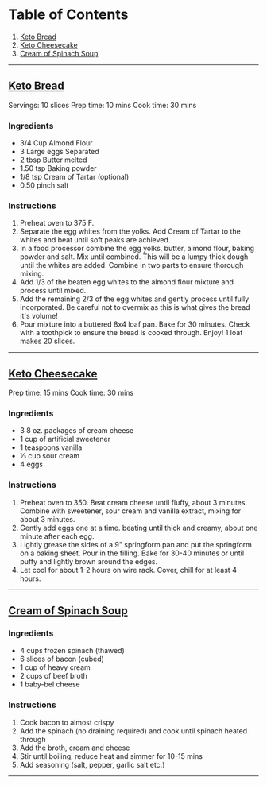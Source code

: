 # Table of Contents
1. [Keto Bread](#keto-bread)
2. [Keto Cheesecake](#keto-cheesecake)
3. [Cream of Spinach Soup](#cream-of-spinach-soup)

--- 


## [Keto Bread](http://ketoconnect.net/recipe/best-keto-bread/)<a name="keto-bread"></a>
Servings: 10 slices	Prep time: 10 mins	Cook time: 30 mins	


### Ingredients
- 3/4 Cup Almond Flour 
- 3 Large eggs Separated
- 2 tbsp Butter melted
- 1.50 tsp Baking powder
- 1/8 tsp Cream of Tartar (optional)
- 0.50 pinch salt


### Instructions
1. Preheat oven to 375 F.
2. Separate the egg whites from the yolks. Add Cream of Tartar to the whites and beat until soft peaks are achieved.
3. In a food processor combine the egg yolks, butter, almond flour, baking powder and salt. Mix until combined. This will be a lumpy thick dough until the whites are added. Combine in two parts to ensure thorough mixing.
4. Add 1/3 of the beaten egg whites to the almond flour mixture and process until mixed.
5. Add the remaining 2/3 of the egg whites and gently process until fully incorporated. Be careful not to overmix as this is what gives the bread it's volume!
6. Pour mixture into a buttered 8x4 loaf pan. Bake for 30 minutes. Check with a toothpick to ensure the bread is cooked through. Enjoy! 1 loaf makes 20 slices.

---


## [Keto Cheesecake](http://the-lowcarb-diet.com/keto-cheesecake/)<a name="keto-cheesecake"></a>
Prep time: 15 mins	Cook time: 30 mins


### Ingredients
- 3 8 oz. packages of cream cheese
- 1 cup of artificial sweetener
- 1 teaspoons vanilla
- ⅓ cup sour cream
- 4 eggs


### Instructions
1. Preheat oven to 350. Beat cream cheese until fluffy, about 3 minutes. Combine with sweetener, sour cream and vanilla extract, mixing for about 3 minutes.
2. Gently add eggs one at a time. beating until thick and creamy, about one minute after each egg.
3. Lightly grease the sides of a 9" springform pan and put the springform on a baking sheet. Pour in the filling. Bake for 30-40 minutes or until puffy and lightly brown around the edges.
4. Let cool for about 1-2 hours on wire rack. Cover, chill for at least 4 hours.

--- 


## [Cream of Spinach Soup](https://www.reddit.com/r/ketorecipes/comments/5pidkb/spinachbaconcream_soup/)<a name="cream-of-spinach-soup">

### Ingredients
- 4 cups frozen spinach (thawed)
- 6 slices of bacon (cubed)
- 1 cup of heavy cream
- 2 cups of beef broth
- 1 baby-bel cheese 


### Instructions
1. Cook bacon to almost crispy
2. Add the spinach (no draining required) and cook until spinach heated through 
3. Add the broth, cream and cheese
4. Stir until boiling, reduce heat and simmer for 10-15 mins 
5. Add seasoning (salt, pepper, garlic salt etc.)

---
